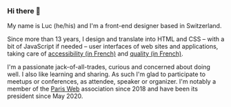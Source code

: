 ### Hi there 👋

My name is Luc (he/his) and I'm a front-end designer based in Switzerland.

Since more than 13 years, I design and translate into HTML and CSS – with a bit of JavaScript if needed – user interfaces of web sites and applications, taking care of [accessibility (in French)](https://accessiweb.org/index.php/fiche_gta/items/groupe_de_travail_accessiweb_luc_poupard.html) and [quality (in French)](https://directory.opquast.com/fr/certificat/ASL7K0/).

I'm a passionate jack-of-all-trades, curious and concerned about doing well. I also like learning and sharing. As such I'm glad to participate to meetups or conferences, as attendee, speaker or organizer.
I'm notably a member of the [Paris Web](https://www.paris-web.fr/) association since 2018 and have been its president since May 2020.
